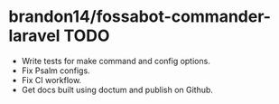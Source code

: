 # brandon14/fossabot-commander-laravel TODO

- Write tests for make command and config options.
- Fix Psalm configs.
- Fix CI workflow.
- Get docs built using doctum and publish on Github.
